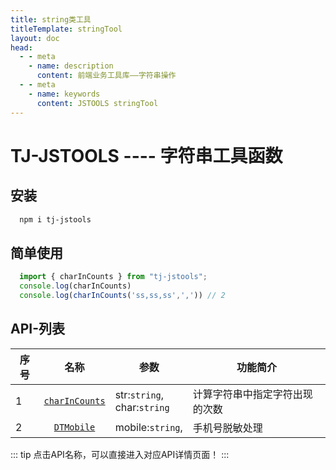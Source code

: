 ```yaml
---
title: string类工具
titleTemplate: stringTool
layout: doc
head:
  - - meta
    - name: description
      content: 前端业务工具库——字符串操作
  - - meta
    - name: keywords
      content: JSTOOLS stringTool
---
```


# TJ-JSTOOLS ---- 字符串工具函数

## 安装

```sh
  npm i tj-jstools
```
## 简单使用

```js 
  import { charInCounts } from "tj-jstools";
  console.log(charInCounts)
  console.log(charInCounts('ss,ss,ss',',')) // 2
```

## API-列表


| 序号 |    名称     | 参数            | 功能简介                    |
| ---- | :--------------: | --------------- | --------------------------- |
| 1    | [`charInCounts`](./charInCounts.html) | str:`string`,<br/> char:`string` | 计算字符串中指定字符出现的次数 |
| 2    | [`DTMobile`](./DTMobile.html)  | mobile:`string`,<br/> | 手机号脱敏处理  |
::: tip
点击API名称，可以直接进入对应API详情页面！
:::
